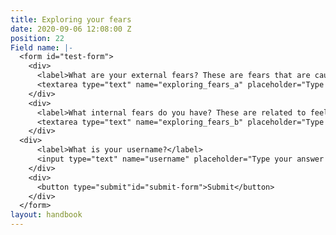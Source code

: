 ```yaml
---
title: Exploring your fears
date: 2020-09-06 12:08:00 Z
position: 22
Field name: |-
  <form id="test-form">
    <div>
      <label>What are your external fears? These are fears that are caused by an outside source, eg flying on a plane, spiders or an upcoming exam.</label>
      <textarea type="text" name="exploring_fears_a" placeholder="Type your answer here"/></textarea>
    </div>
    <div>
      <label>What internal fears do you have? These are related to feelings about yourself, eg. fear of failure, fear of rejection, lack of self worth and doubt.</label>
      <textarea type="text" name="exploring_fears_b" placeholder="Type your answer here"/></textarea>
    </div>
  <div>
      <label>What is your username?</label>
      <input type="text" name="username" placeholder="Type your answer here"/></input>
    </div>
    <div>
      <button type="submit"id="submit-form">Submit</button>
    </div>
  </form>
layout: handbook
---
```


